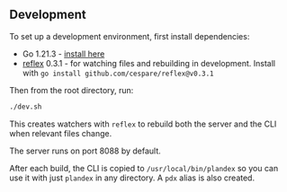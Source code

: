 ## Development

To set up a development environment, first install dependencies:

- Go 1.21.3 - [install here](https://go.dev/doc/install)
- [reflex](https://github.com/cespare/reflex) 0.3.1 - for watching files and rebuilding in development. Install with `go install github.com/cespare/reflex@v0.3.1`

Then from the root directory, run:

```bash
./dev.sh
```

This creates watchers with `reflex` to rebuild both the server and the CLI when relevant files change.

The server runs on port 8088 by default.

After each build, the CLI is copied to `/usr/local/bin/plandex` so you can use it with just `plandex` in any directory. A `pdx` alias is also created.
